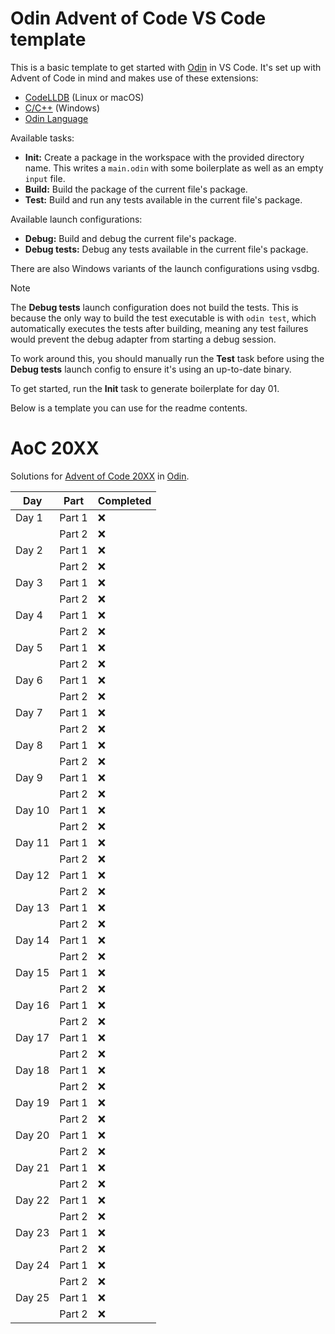 # Odin Advent of Code VS Code template

This is a basic template to get started with [Odin](https://odin-lang.org/) in VS Code. It's set up with Advent of Code in mind and makes use of these extensions:

* [CodeLLDB](https://marketplace.visualstudio.com/items?itemName=vadimcn.vscode-lldb) (Linux or macOS)
* [C/C++](https://marketplace.visualstudio.com/items?itemName=ms-vscode.cpptools) (Windows)
* [Odin Language](https://marketplace.visualstudio.com/items?itemName=DanielGavin.ols)

Available tasks:

* **Init:** Create a package in the workspace with the provided directory name. This writes a `main.odin` with some boilerplate as well as an empty `input` file.
* **Build:** Build the package of the current file's package.
* **Test:** Build and run any tests available in the current file's package.

Available launch configurations:

* **Debug:** Build and debug the current file's package.
* **Debug tests:** Debug any tests available in the current file's package.

There are also Windows variants of the launch configurations using vsdbg.

> [!NOTE]
> The **Debug tests** launch configuration does not build the tests. This is because the only way to build the test executable is with `odin test`, which automatically executes the tests after building, meaning any test failures would prevent the debug adapter from starting a debug session.
>
> To work around this, you should manually run the **Test** task before using the **Debug tests** launch config to ensure it's using an up-to-date binary.

To get started, run the **Init** task to generate boilerplate for day 01.

Below is a template you can use for the readme contents.

# AoC 20XX

Solutions for [Advent of Code 20XX](https://adventofcode.com/20XX) in [Odin](https://odin-lang.org/).

| **Day** | **Part** | **Completed** |
|---------|----------|---------------|
| Day 1   | Part 1   | ❌            |
|         | Part 2   | ❌            |
| Day 2   | Part 1   | ❌            |
|         | Part 2   | ❌            |
| Day 3   | Part 1   | ❌            |
|         | Part 2   | ❌            |
| Day 4   | Part 1   | ❌            |
|         | Part 2   | ❌            |
| Day 5   | Part 1   | ❌            |
|         | Part 2   | ❌            |
| Day 6   | Part 1   | ❌            |
|         | Part 2   | ❌            |
| Day 7   | Part 1   | ❌            |
|         | Part 2   | ❌            |
| Day 8   | Part 1   | ❌            |
|         | Part 2   | ❌            |
| Day 9   | Part 1   | ❌            |
|         | Part 2   | ❌            |
| Day 10  | Part 1   | ❌            |
|         | Part 2   | ❌            |
| Day 11  | Part 1   | ❌            |
|         | Part 2   | ❌            |
| Day 12  | Part 1   | ❌            |
|         | Part 2   | ❌            |
| Day 13  | Part 1   | ❌            |
|         | Part 2   | ❌            |
| Day 14  | Part 1   | ❌            |
|         | Part 2   | ❌            |
| Day 15  | Part 1   | ❌            |
|         | Part 2   | ❌            |
| Day 16  | Part 1   | ❌            |
|         | Part 2   | ❌            |
| Day 17  | Part 1   | ❌            |
|         | Part 2   | ❌            |
| Day 18  | Part 1   | ❌            |
|         | Part 2   | ❌            |
| Day 19  | Part 1   | ❌            |
|         | Part 2   | ❌            |
| Day 20  | Part 1   | ❌            |
|         | Part 2   | ❌            |
| Day 21  | Part 1   | ❌            |
|         | Part 2   | ❌            |
| Day 22  | Part 1   | ❌            |
|         | Part 2   | ❌            |
| Day 23  | Part 1   | ❌            |
|         | Part 2   | ❌            |
| Day 24  | Part 1   | ❌            |
|         | Part 2   | ❌            |
| Day 25  | Part 1   | ❌            |
|         | Part 2   | ❌            |
